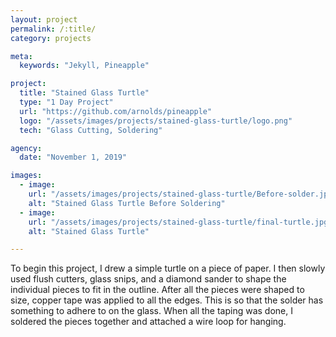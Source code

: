 ```yaml
---
layout: project
permalink: /:title/
category: projects

meta:
  keywords: "Jekyll, Pineapple"

project:
  title: "Stained Glass Turtle"
  type: "1 Day Project"
  url: "https://github.com/arnolds/pineapple"
  logo: "/assets/images/projects/stained-glass-turtle/logo.png"
  tech: "Glass Cutting, Soldering"

agency:
  date: "November 1, 2019"

images:
  - image:
    url: "/assets/images/projects/stained-glass-turtle/Before-solder.jpg"
    alt: "Stained Glass Turtle Before Soldering"
  - image:
    url: "/assets/images/projects/stained-glass-turtle/final-turtle.jpg"
    alt: "Stained Glass Turtle"

---
```

<p>To begin this project, I drew a simple turtle on a piece of paper. I then slowly used flush cutters, glass snips, and a diamond sander to shape the individual pieces to fit in the outline. After all the pieces were shaped to size, copper tape was applied to all the edges. This is so that the solder has something to adhere to on the glass. When all the taping was done, I soldered the pieces together and attached a wire loop for hanging. </p>

